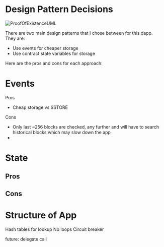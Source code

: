 # Design Pattern Decisions

![ProofOfExistenceUML](https://raw.githubusercontent.com/xMNG/proof-of-existence/master/githubImages/contractsUML.png "Contracts UML")

There are two main design patterns that I chose between for this dapp. They are:

- Use events for cheaper storage 
- Use contract state variables for storage

Here are the pros and cons for each approach:

# Events

Pros
- Cheap storage vs SSTORE

Cons
- Only last ~256 blocks are checked, any further and will have to search historical blocks which may slow down the app
- 

# State
Pros
-

Cons
-



# Structure of App
Hash tables for lookup
No loops
Circuit breaker

future: delegate call